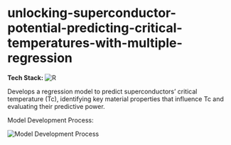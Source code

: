 # unlocking-superconductor-potential-predicting-critical-temperatures-with-multiple-regression

**Tech Stack:** ![R](https://img.shields.io/badge/R-276DC3?logo=r&logoColor=white)

Develops a regression model to predict superconductors’ critical temperature (Tc), identifying key material properties that influence Tc and evaluating their predictive power.

Model Development Process:

![Model Development Process](https://github.com/yildiramdsa/unlocking_superconductor_potential_predicting_critical_temperatures_with_multiple_regression/blob/main/images/our_model_development_process.png)
